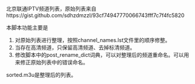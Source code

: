 北京联通IPTV频道列表，原始列表来自https://gist.github.com/sdhzdmzzl/93cf74947770066743fff7c7f4fc5820

本脚本功能主要是

1. 对原始列表进行整理，按照channel_names.lst文件里的顺序修整。
2. 当存在高清频道，只保留高清频道、去掉标清频道。
3. 修改脚本中的post_rename_dict词典，可以对整理后的频道重命名。可以用来修正原始列表中的错误命名。

sorted.m3u是整理后的列表。
